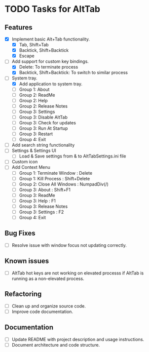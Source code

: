# TODO Tasks for AltTab

## Features
- [x] Implement basic Alt+Tab functionality.
	- [x] Tab, Shift+Tab
	- [x] Backtick, Shift+Backtick
	- [x] Escape
- [ ] Add support for custom key bindings.
	- [x] Delete: To terminate process
	- [x] Backtick, Shift+Backtick: To switch to similar process
- [ ] System tray.
	- [x] Add application to system tray.
	- [ ] Group 1: About
	- [ ] Group 2: ReadMe
	- [ ] Group 2: Help
	- [ ] Group 2: Release Notes
	- [ ] Group 3: Settings
	- [ ] Group 3: Disable AltTab
	- [ ] Group 3: Check for updates
	- [ ] Group 3: Run At Startup
	- [ ] Group 3: Restart
	- [ ] Group 4: Exit
- [ ] Add search string functionality
- [ ] Settings & Settings UI
	- [ ] Load & Save settings from & to AltTabSettings.ini file
- [ ] Custom icon
- [ ] Add Context Menu
	- [ ] Group 1: Terminate Window  : Delete
	- [ ] Group 1: Kill Process      : Shift+Delete
	- [ ] Group 2: Close All Windows : NumpadDiv(/)
	- [ ] Group 3: About             : Shift+F1
	- [ ] Group 3: ReadMe
	- [ ] Group 3: Help              : F1
	- [ ] Group 3: Release Notes
	- [ ] Group 3: Settings          : F2
	- [ ] Group 4: Exit

## Bug Fixes
- [ ] Resolve issue with window focus not updating correctly.

## Known issues
- [ ] AltTab hot keys are not working on elevated processs if AltTab is running as a non-elevated process.

## Refactoring
- [ ] Clean up and organize source code.
- [ ] Improve code documentation.

## Documentation
- [ ] Update README with project description and usage instructions.
- [ ] Document architecture and code structure.

